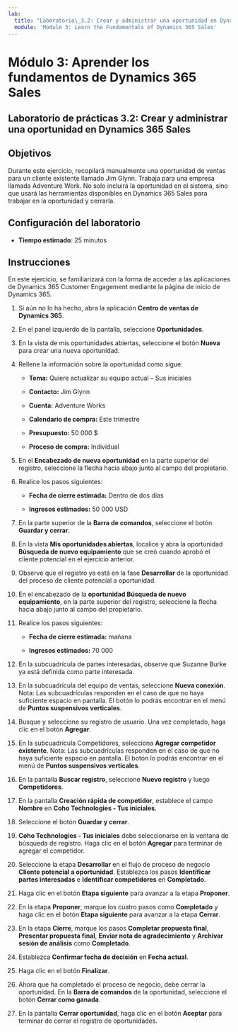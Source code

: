```yaml
---
lab:
  title: "Laboratorio\_3.2: Crear y administrar una oportunidad en Dynamics\_365\_Sales"
  module: 'Module 3: Learn the Fundamentals of Dynamics 365 Sales'
---
```


<a name="module-3-learn-the-fundamentals-of-dynamics-365-sales"></a>Módulo 3: Aprender los fundamentos de Dynamics 365 Sales
========================

## <a name="practice-lab-32---create-and-manage-an-opportunity-in-dynamics-365-sales"></a>Laboratorio de prácticas 3.2: Crear y administrar una oportunidad en Dynamics 365 Sales 

## <a name="objectives"></a>Objetivos

Durante este ejercicio, recopilará manualmente una oportunidad de ventas para un cliente existente llamado Jim Glynn. Trabaja para una empresa llamada Adventure Work. No solo incluirá la oportunidad en el sistema, sino que usará las herramientas disponibles en Dynamics 365 Sales para trabajar en la oportunidad y cerrarla.


## <a name="lab-setup"></a>Configuración del laboratorio

  - **Tiempo estimado**: 25 minutos

## <a name="instructions"></a>Instrucciones

En este ejercicio, se familiarizará con la forma de acceder a las aplicaciones de Dynamics 365 Customer Engagement mediante la página de inicio de Dynamics 365. 

1. Si aún no lo ha hecho, abra la aplicación **Centro de ventas de Dynamics 365**. 

2. En el panel izquierdo de la pantalla, seleccione **Oportunidades**. 

3. En la vista de mis oportunidades abiertas, seleccione el botón **Nueva** para crear una nueva oportunidad.

4. Rellene la información sobre la oportunidad como sigue:

    - **Tema:** Quiere actualizar su equipo actual – Sus iniciales

    - **Contacto:** Jim Glynn

    - **Cuenta:** Adventure Works

    - **Calendario de compra:** Este trimestre

    - **Presupuesto:** 50 000 $

    - **Proceso de compra:** Individual

5. En el **Encabezado de nueva oportunidad** en la parte superior del registro, seleccione la flecha hacia abajo junto al campo del propietario. 

6. Realice los pasos siguientes:

    - **Fecha de cierre estimada:** Dentro de dos días

    - **Ingresos estimados:** 50 000 USD

7. En la parte superior de la **Barra de comandos**, seleccione el botón **Guardar y cerrar**. 

8. En la vista **Mis oportunidades abiertas**, localice y abra la oportunidad **Búsqueda de nuevo equipamiento** que se creó cuando aprobó el cliente potencial en el ejercicio anterior. 

9. Observe que el registro ya está en la fase **Desarrollar** de la oportunidad del proceso de cliente potencial a oportunidad. 

10. En el encabezado de la **oportunidad Búsqueda de nuevo equipamiento**, en la parte superior del registro, seleccione la flecha hacia abajo junto al campo del propietario. 

11. Realice los pasos siguientes:

    - **Fecha de cierre estimada:** mañana

    - **Ingresos estimados:** 70 000

12. En la subcuadrícula de partes interesadas, observe que Suzanne Burke ya está definida como parte interesada. 

13. En la subcuadrícula del equipo de ventas, seleccione **Nueva conexión**. Nota: Las subcuadrículas responden en el caso de que no haya suficiente espacio en pantalla. El botón lo podrás encontrar en el menú de **Puntos suspensivos verticales**.

14. Busque y seleccione su registro de usuario. Una vez completado, haga clic en el botón **Agregar**. 

15. En la subcuadrícula Competidores, selecciona **Agregar competidor existente**. Nota: Las subcuadrículas responden en el caso de que no haya suficiente espacio en pantalla. El botón lo podrás encontrar en el menú de **Puntos suspensivos verticales**.

16. En la pantalla **Buscar registro**, seleccione **Nuevo registro** y luego **Competidores**.

17. En la pantalla **Creación rápida de competidor**, establece el campo **Nombre** en **Coho Technologies - Tus iniciales**.

18. Seleccione el botón **Guardar y cerrar**.

19. **Coho Technologies - Tus iniciales** debe seleccionarse en la ventana de búsqueda de registro. Haga clic en el botón **Agregar** para terminar de agregar el competidor. 

20. Seleccione la etapa **Desarrollar** en el flujo de proceso de negocio **Cliente potencial a oportunidad**. Establezca los pasos **Identificar partes interesadas** e **Identificar competidores** en **Completado**. 

21. Haga clic en el botón **Etapa siguiente** para avanzar a la etapa **Proponer**.

22. En la etapa **Proponer**, marque los cuatro pasos como **Completado** y haga clic en el botón **Etapa siguiente** para avanzar a la etapa **Cerrar**. 

23. En la etapa **Cierre**, marque los pasos **Completar propuesta final**, **Presentar propuesta final**, **Enviar nota de agradecimiento** y **Archivar sesión de análisis** como **Completado**. 

24. Establezca **Confirmar fecha de decisión** en **Fecha actual**. 

25. Haga clic en el botón **Finalizar**. 

26. Ahora que ha completado el proceso de negocio, debe cerrar la oportunidad. En la **Barra de comandos** de la oportunidad, seleccione el botón **Cerrar como ganada**. 

27. En la pantalla **Cerrar oportunidad**, haga clic en el botón **Aceptar** para terminar de cerrar el registro de oportunidades. 
